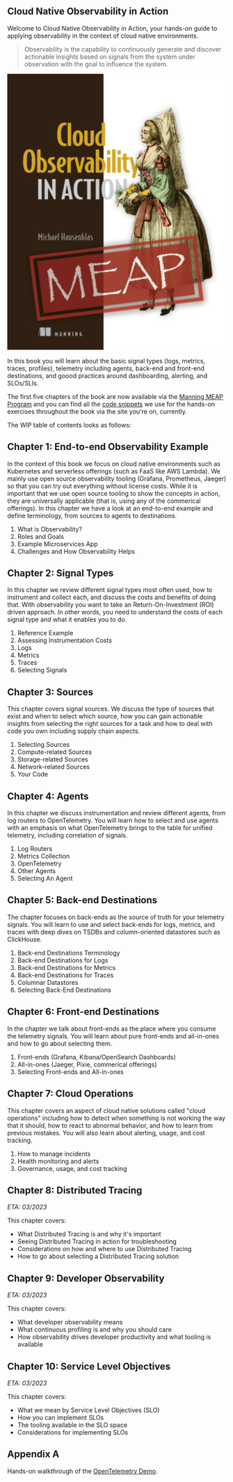 ## Cloud Native Observability in Action

Welcome to Cloud Native Observability in Action, your hands-on guide to applying
observability in the context of cloud native environments.

> Observability is the capability to continuously generate and discover 
> actionable insights based on signals from the system under observation 
> with the goal to influence the system.

![MEAP cover](co11yia-meap-cover.png)

In this book you will learn about the basic signal types (logs, metrics, traces,
profiles), telemetry including agents, back-end and front-end destinations, 
and goood practices around dashboarding, alerting, and SLOs/SLIs.

The first five chapters of the book are now available via the
[Manning MEAP Program](https://www.manning.com/books/cloud-observability-in-action)
and you can find all the [code snippets](https://github.com/mhausenblas/o11y-in-action.cloud/tree/main/code) 
we use for the hands-on exercises throughout the book via the 
site you're on, currently.

The WIP table of contents looks as follows:

## Chapter 1: End-to-end Observability Example
In the context of this book we focus on cloud native environments such as 
Kubernetes and serverless offerings (such as FaaS like AWS Lambda). We mainly
use open source observability tooling (Grafana, Prometheus, Jaeger) so that 
you can try out everything without license costs. While it is important that
we use open source tooling to show the concepts in action, they are universally
applicable (that is, using any of the commerical offerings). 
In this chapter we have a look at an end-to-end example and define terminology,
from sources to agents to destinations.

1. What is Observability?
1. Roles and Goals
1. Example Microservices App
1. Challenges and How Observability Helps

## Chapter 2: Signal Types
In this chapter we review different signal types most often used, 
how to instrument and collect each, and discuss the costs and benefits of doing 
that. With observability you want to take an Return-On-Investment (ROI) driven
approach. In other words, you need to understand the costs of each signal type 
and what it enables you to do.

1. Reference Example
1. Assessing Instrumentation Costs
1. Logs
1. Metrics
1. Traces
1. Selecting Signals

## Chapter 3: Sources
This chapter covers signal sources. We discuss the type of sources that exist
and when to select which source, how you can gain actionable insights from selecting
the right sources for a task and how to deal with code you own including supply
chain aspects.

1. Selecting Sources
1. Compute-related Sources
1. Storage-related Sources
1. Network-related Sources
1. Your Code

## Chapter 4: Agents
In this chapter we discuss instrumentation and review different agents,
from log routers to OpenTelemetry. You will learn how to select and use agents
with an emphasis on what OpenTelemetry brings to the table for unified telemetry,
including correlation of signals.

1. Log Routers
1. Metrics Collection
1. OpenTelemetry
1. Other Agents
1. Selecting An Agent

## Chapter 5: Back-end Destinations
The chapter focuses on back-ends as the source of truth for your telemetry
signals. You will learn to use and select back-ends for logs, metrics, and
traces with deep dives on TSDBs and column-oriented datastores such as
ClickHouse.

1. Back-end Destinations Terminology
1. Back-end Destinations for Logs
1. Back-end Destinations for Metrics
1. Back-end Destinations for Traces
1. Columnar Datastores
1. Selecting Back-End Destinations

## Chapter 6: Front-end Destinations
In the chapter we talk about front-ends as the place where you consume
the telemetry signals. You will learn about pure front-ends and all-in-ones
and how to go about selecting them.

1. Front-ends (Grafana, Kibana/OpenSearch Dashboards)
1. All-in-ones (Jaeger, Pixie, commerical offerings)
1. Selecting Front-ends and All-in-ones

## Chapter 7: Cloud Operations
This chapter covers an aspect of cloud native solutions called "cloud operations" 
including how to detect when something is not working the way that it should, 
how to react to abnormal behavior, and how to learn from previous mistakes. 
You will also learn about alerting, usage, and cost tracking.

1. How to manage incidents
1. Health monitoring and alerts
1. Governance, usage, and cost tracking

## Chapter 8: Distributed Tracing
_ETA: 03/2023_

This chapter covers:

* What Distributed Tracing is and why it's important
* Seeing Distributed Tracing in action for troubleshooting
* Considerations on how and where to use Distributed Tracing
* How to go about selecting a Distributed Tracing solution

## Chapter 9: Developer Observability
_ETA: 03/2023_

This chapter covers:

* What developer observability means
* What continuous profiling is and why you should care
* How observability drives developer productivity and what tooling is available


## Chapter 10: Service Level Objectives
_ETA: 03/2023_

This chapter covers:

* What we mean by Service Level Objectives (SLO)
* How you can implement SLOs
* The tooling available in the SLO space
* Considerations for implementing SLOs


## Appendix A

Hands-on walkthrough of the [OpenTelemetry Demo](https://opentelemetry.io/docs/demo/).
